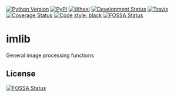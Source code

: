[![Python Version](https://img.shields.io/pypi/pyversions/imlib.svg)](https://pypi.org/project/imlib)
[![PyPI](https://img.shields.io/pypi/v/imlib.svg)](https://pypi.org/project/imlib)
[![Wheel](https://img.shields.io/pypi/wheel/imlib.svg)](https://pypi.org/project/imlib)
[![Development Status](https://img.shields.io/pypi/status/imlib.svg)](https://github.com/adamltyson/imlib)
[![Travis](https://img.shields.io/travis/com/adamltyson/imlib?label=Travis%20CI)](
    https://travis-ci.com/adamltyson/imlib)
[![Coverage Status](https://coveralls.io/repos/github/adamltyson/imlib/badge.svg?branch=master)](https://coveralls.io/github/adamltyson/imlib?branch=master)
[![Code style: black](https://img.shields.io/badge/code%20style-black-000000.svg)](https://github.com/python/black)
[![FOSSA Status](https://app.fossa.io/api/projects/git%2Bgithub.com%2Fadamltyson%2Fimlib.svg?type=shield)](https://app.fossa.io/projects/git%2Bgithub.com%2Fadamltyson%2Fimlib?ref=badge_shield)


# imlib
General image processing functions


## License
[![FOSSA Status](https://app.fossa.io/api/projects/git%2Bgithub.com%2Fadamltyson%2Fimlib.svg?type=large)](https://app.fossa.io/projects/git%2Bgithub.com%2Fadamltyson%2Fimlib?ref=badge_large)